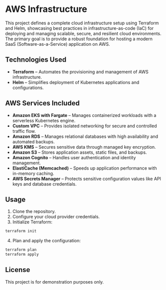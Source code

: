 # AWS Infrastructure

This project defines a complete cloud infrastructure setup using Terraform and Helm, showcasing best practices in infrastructure-as-code (IaC) for deploying and managing scalable, secure, and resilient cloud environments. The primary goal is to provide a robust foundation for hosting a modern SaaS (Software-as-a-Service) application on AWS.

## Technologies Used

- **Terraform** – Automates the provisioning and management of AWS infrastructure.
- **Helm** – Simplifies deployment of Kubernetes applications and configurations.

## AWS Services Included

- **Amazon EKS with Fargate** – Manages containerized workloads with a serverless Kubernetes engine.
- **Custom VPC** – Provides isolated networking for secure and controlled traffic flow.
- **Amazon RDS** – Manages relational databases with high availability and automated backups.
- **AWS KMS** – Secures sensitive data through managed key encryption.
- **Amazon S3** – Stores application assets, static files, and backups.
- **Amazon Cognito** – Handles user authentication and identity management.
- **ElastiCache (Memcached)** – Speeds up application performance with in-memory caching.
- **AWS Secrets Manager** – Protects sensitive configuration values like API keys and database credentials.

## Usage

1. Clone the repository.
2. Configure your cloud provider credentials.
3. Initialize Terraform:

```sh
terraform init
```

4. Plan and apply the configuration:

```sh
terraform plan
terraform apply
```

## License

This project is for demonstration purposes only.
